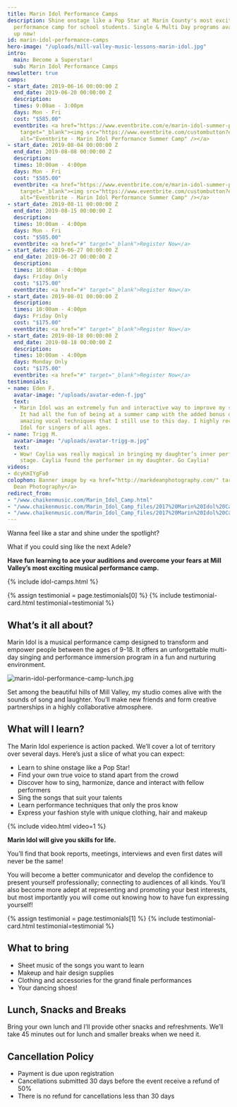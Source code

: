 ```yaml
---
title: Marin Idol Performance Camps
description: Shine onstage like a Pop Star at Marin County's most exciting musical
  performance camp for school students. Single & Multi Day programs available. Sign
  up now!
id: marin-idol-performance-camps
hero-image: "/uploads/mill-valley-music-lessons-marin-idol.jpg"
intro:
  main: Become a Superstar!
  sub: Marin Idol Performance Camps
newsletter: true
camps:
- start_date: 2019-06-16 00:00:00 Z
  end_date: 2019-06-20 00:00:00 Z
  description: 
  times: 9:00am - 3:00pm
  days: Mon - Fri
  cost: "$585.00"
  eventbrite: <a href="https://www.eventbrite.com/e/marin-idol-summer-performance-camp-tickets-43764996282?ref=ebtnebregn"
    target="_blank"><img src="https://www.eventbrite.com/custombutton?eid=43764996282"
    alt="Eventbrite - Marin Idol Performance Summer Camp" /></a>
- start_date: 2019-08-04 00:00:00 Z
  end_date: 2019-08-08 00:00:00 Z
  description: 
  times: 10:00am - 4:00pm
  days: Mon - Fri
  cost: "$585.00"
  eventbrite: <a href="https://www.eventbrite.com/e/marin-idol-summer-performance-camp-tickets-43765502797?ref=ebtnebregn"
    target="_blank"><img src="https://www.eventbrite.com/custombutton?eid=43765502797"
    alt="Eventbrite - Marin Idol Performance Summer Camp" /></a>
- start_date: 2019-08-11 00:00:00 Z
  end_date: 2019-08-15 00:00:00 Z
  description: 
  times: 10:00am - 4:00pm
  days: Mon - Fri
  cost: "$585.00"
  eventbrite: <a href="#" target="_blank">Register Now</a>
- start_date: 2019-06-27 00:00:00 Z
  end_date: 2019-06-27 00:00:00 Z
  description: 
  times: 10:00am - 4:00pm
  days: Friday Only
  cost: "$175.00"
  eventbrite: <a href="#" target="_blank">Register Now</a>
- start_date: 2019-08-01 00:00:00 Z
  description: 
  times: 10:00am - 4:00pm
  days: Friday Only
  cost: "$175.00"
  eventbrite: <a href="#" target="_blank">Register Now</a>
- start_date: 2019-08-18 00:00:00 Z
  end_date: 2019-08-18 00:00:00 Z
  description: 
  times: 10:00am - 4:00pm
  days: Monday Only
  cost: "$175.00"
  eventbrite: <a href="#" target="_blank">Register Now</a>
testimonials:
- name: Eden F.
  avatar-image: "/uploads/avatar-eden-f.jpg"
  text:
  - Marin Idol was an extremely fun and interactive way to improve my singing skills.
    It had all the fun of being at a summer camp with the added bonus of learning
    amazing vocal techniques that I still use to this day. I highly recommend Marin
    Idol for singers of all ages.
- name: Trigg M.
  avatar-image: "/uploads/avatar-trigg-m.jpg"
  text:
  - Wow! Caylia was really magical in bringing my daughter’s inner performer to the
    stage. Caylia found the performer in my daughter. Go Caylia!
videos:
- dcyKmIYgFa0
colophon: Banner image by <a href="http://markdeanphotography.com/" target="_blank">Mark
  Dean Photography</a>
redirect_from:
- "/www.chaikenmusic.com/Marin_Idol_Camp.html"
- "/www.chaikenmusic.com/Marin_Idol_Camp_files/2017%20Marin%20Idol%20Camp%20Registration.pdf"
- "/www.chaikenmusic.com/Marin_Idol_Camp_files/2017%20Marin%20Idol%20Camp%20Registration_1.pdf"
---
```


Wanna feel like a star and shine under the spotlight?

What if you could sing like the next Adele?

**Have fun learning to ace your auditions and overcome your fears at Mill Valley’s most exciting musical performance camp.**

{% include idol-camps.html %}

{% assign testimonial = page.testimonials[0] %}
{% include testimonial-card.html testimonial=testimonial %}

## What’s it all about?

Marin Idol is a musical performance camp designed to transform and empower people between the ages of 9-18. It offers an unforgettable multi-day singing and performance immersion program in a fun and nurturing environment.

![marin-idol-performance-camp-lunch.jpg](/uploads/marin-idol-performance-camp-lunch.jpg)

Set among the beautiful hills of Mill Valley, my studio comes alive with the sounds of song and laughter. You’ll make new friends and form creative partnerships in a highly collaborative atmosphere.

## What will I learn?

The Marin Idol experience is action packed. We’ll cover a lot of territory over several days. Here’s just a slice of what you can expect:

- Learn to shine onstage like a Pop Star!
- Find your own true voice to stand apart from the crowd
- Discover how to sing, harmonize, dance and interact with fellow performers
- Sing the songs that suit your talents
- Learn performance techniques that only the pros know
- Express your fashion style with unique clothing, hair and makeup

{% include video.html video=1 %}

**Marin Idol will give you skills for life.**

You’ll find that book reports, meetings, interviews and even first dates will never be the same!

You will become a better communicator and develop the confidence to present yourself professionally; connecting to audiences of all kinds. You’ll also become more adept at representing and promoting your best interests, but most importantly you will come out knowing how to have fun expressing yourself!

{% assign testimonial = page.testimonials[1] %}
{% include testimonial-card.html testimonial=testimonial %}

## What to bring

- Sheet music of the songs you want to learn
- Makeup and hair design supplies
- Clothing and accessories for the grand finale performances
- Your dancing shoes!

## Lunch, Snacks and Breaks

Bring your own lunch and I’ll provide other snacks and refreshments. We’ll take 45 minutes out for lunch and smaller breaks when we need it.

## Cancellation Policy

- Payment is due upon registration
- Cancellations submitted 30 days before the event receive a refund of 50%
- There is no refund for cancellations less than 30 days
